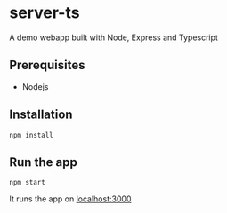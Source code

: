 # server-ts

A demo webapp built with Node, Express and Typescript

## Prerequisites

- Nodejs

## Installation

`npm install`

## Run the app

`npm start`

It runs the app on [localhost:3000](http://localhost:3000)
